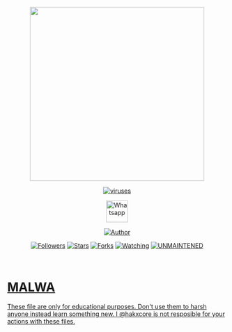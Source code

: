 <p align="center">
  <img src="https://raw.githubusercontent.com/hakxcore/MALWA/master/media/windowsvirus.png" width="400" height="400"/>
</p>
<p align="center">
<a href="#"><img title="viruses" src="https://img.shields.io/badge/-%20VIRUSES ALERT-green%3FcolorA%3D%2523ff0000%26colorB%3D%2523017e40"></a>
</p>
<p align="center">
  <a href="https://wa.me/+916006511429"><img title="Whatsapp" src="https://simpleicons.org/icons/whatsapp.svg" width="50" height="50"></a>
</p>
<p align="center">
<a href="https://github.com/hakxcore"><img title="Author" src="https://img.shields.io/badge/Author-mukesh%20kumar-red.svg?style=for-the-badge&logo=github"></a>
</p>
<p align="center">
<a href="https://github.com/hakxcore/followers"><img title="Followers" src="https://img.shields.io/github/followers/hakxcore?color=blue&style=flat-square"></a>
<a href="https://github.com/hakxcore/stargazers/"><img title="Stars" src="https://img.shields.io/github/stars/hakxcore/windows-viruses?color=red&style=flat-square"></a>
<a href="https://github.com/hakxcore/windows-viruses/network/members"><img title="Forks" src="https://img.shields.io/github/forks/hakxcore/windows-viruses?color=red&style=flat-square"></a>
<a href="https://github.com/hakxcore/windows-viruses/watchers"><img title="Watching" src="https://img.shields.io/github/watchers/hakxcore/windows-viruses?label=Watchers&color=blue&style=flat-square"></a>
<a href="#"><img title="UNMAINTENED" src="https://img.shields.io/badge/UNMAINTENED-YES-blue.svg"</a>
</p>
<br/>



# MALWA

These file are only for educational purposes. Don't use them to harsh anyone instead learn something new. 
I @hakxcore is not resposible for your actions with these files.
